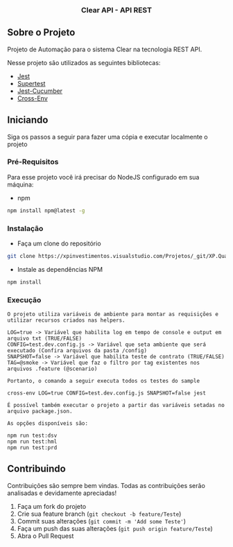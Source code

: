 <!-- PROJECT LOGO -->
<br />
<p align="center">
  <h3 align="center">Clear API - API REST</h3>

<!-- ABOUT THE PROJECT -->
## Sobre o Projeto

Projeto de Automação para o sistema Clear na tecnologia REST API.

Nesse projeto são utilizados as seguintes bibliotecas:

* [Jest](https://jestjs.io/)
* [Supertest](https://github.com/visionmedia/supertest)
* [Jest-Cucumber](https://github.com/bencompton/jest-cucumber)
* [Cross-Env](https://github.com/kentcdodds/cross-env)

<!-- GETTING STARTED -->

## Iniciando

Siga os passos a seguir para fazer uma cópia e executar localmente o projeto

### Pré-Requisitos

Para esse projeto você irá precisar do NodeJS configurado em sua máquina: 
* npm
```sh
npm install npm@latest -g
```

<!-- INSTALLATION -->
### Instalação
 
*  Faça um clone do repositório
```sh
git clone https://xpinvestimentos.visualstudio.com/Projetos/_git/XP.Quality.Clear.IntegratedTests
```
* Instale as dependências NPM
```sh
npm install
```
<!-- RUNNING -->
### Execução

```
O projeto utiliza variáveis de ambiente para montar as requisições e utilizar recursos criados nas helpers.

LOG=true -> Variável que habilita log em tempo de console e output em arquivo txt (TRUE/FALSE) 
CONFIG=test.dev.config.js -> Variável que seta ambiente que será executado (Confira arquivos da pasta /config)
SNAPSHOT=false -> Variável que habilita teste de contrato (TRUE/FALSE)
TAG=@smoke -> Variável que faz o filtro por tag existentes nos arquivos .feature (@scenario)

Portanto, o comando a seguir executa todos os testes do sample

cross-env LOG=true CONFIG=test.dev.config.js SNAPSHOT=false jest

É possível também executar o projeto a partir das variáveis setadas no arquivo package.json.

As opções disponíveis são:

npm run test:dsv
npm run test:hml
npm run test:prd
```

<!-- CONTRIBUTING -->
## Contribuindo

Contribuições são sempre bem vindas. Todas as contribuições serão analisadas e devidamente apreciadas!

1. Faça um fork do projeto
2. Crie sua feature branch (`git checkout -b feature/Teste`)
3. Commit suas alterações (`git commit -m 'Add some Teste'`)
4. Faça um push das suas alterações (`git push origin feature/Teste`)
5. Abra o Pull Request
